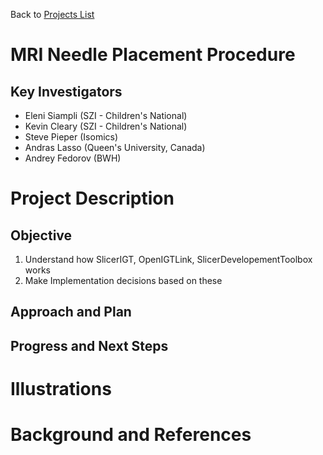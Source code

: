 Back to [Projects List](../../README.md#ProjectsList)

# MRI Needle Placement Procedure

## Key Investigators

- Eleni Siampli (SZI - Children's National)
- Kevin Cleary (SZI - Children's National)
- Steve Pieper (Isomics)
- Andras Lasso (Queen's University, Canada)
- Andrey Fedorov (BWH)

# Project Description

<!-- MRI guided devices have been designed for biopsies or other interventions. 
The aim is to adapt Slicer for MR-guided needle placement procedures using MRI compatible robots. -->

## Objective

<!-- we are planning to collect information about best practices to use different toolboxes or modules at Slicer. -->

1. Understand how SlicerIGT, OpenIGTLink, SlicerDevelopementToolbox works
2. Make Implementation decisions based on these

## Approach and Plan

<!--  -->


## Progress and Next Steps

<!--  -->

# Illustrations

<!-- 
-->

# Background and References

<!--  -->
